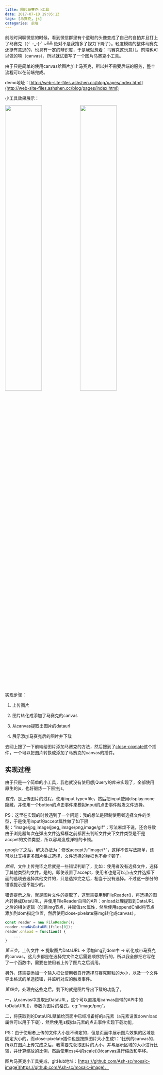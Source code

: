 ```yaml
---
title: 图片马赛克小工具
date: 2017-07-10 19:05:13
tags: [马赛克, js]
categories: 前端
---
```


前段时间聊微信的时候，看到微信群里有个童鞋的头像变成了自己的自拍并且打上了马赛克（(╯-_-)╯~╩╩  绝对不是我撸多了视力下降了）。轻度模糊的整体马赛克还挺有意思的，也具有一定的辨识度，于是我就想着：马赛克这玩意儿，前端也可以做的嘛（canvas），所以就试着写了一个图片马赛克小工具。

由于只是简单的使用canvas给图片加上马赛克，所以并不需要后端的服务，整个流程可以在前端完成。

<!-- more -->

demo地址：[http://web-site-files.ashshen.cc/blog/pages/index.html](http://web-site-files.ashshen.cc/blog/pages/index.html)

小工具效果展示：

<img src="http://web-site-files.ashshen.cc/blog/origin-image.jpg" style="width:49%;display: inline-block;" /><img src="http://web-site-files.ashshen.cc/blog/download.png" style="width:49%;display: inline-block;" />

实现步骤：

1. 上传图片

2. 图片转化成添加了马赛克的canvas

3. 从canvas提取出图片的dataurl

4. 展示添加马赛克后的图片并下载

去网上搜了一下前端给图片添加马赛克的方法，然后搜到了[close-pixelate](https://github.com/desandro/close-pixelate)这个插件，一个可以把图片转换成添加了马赛克的canvas的插件。

## 实现过程

由于只是一个简单的小工具，我也就没有使用想jQuery的库来实现了，全部使用原生的js，也好锻炼一下原生js。

*首先*，是上传图片的过程，使用input type=file，然后把input使用display:none隐藏，并使用一个botton的点击事件来模拟input的点击事件触发文件选择。

PS：这里在实现的时候遇到了一个问题：我的想法是限制使用者选择文件的类型，于是使用input的accept属性做了如下限制：“image/jpg,image/jpeg,,image/png,image/gif”；写法麻烦不说，还会导致由于浏览器每次在弹出文件选择框之前都要去判断文件夹下文件类型是不是accpet的文件类型，所以容易造成弹框的卡顿。

google了之后，解决办法为：修改accept为“image/*”，这样不仅写法简单，还可以让支持更多图片格式选择，文件选择的弹框也不会卡顿了。

*然后*，文件上传完毕之后就是一些错误判断了，比如：使用者没有选择文件，选择了其他类型的文件。是的，即使设置了accept，使用者也是可以点击文件选择下面的选项去选择其他文件的，只是选择完之后，相当于没有选择。不过这一部分的错误提示是不能少的。

错误提示之后，就是图片文件的提取了，这里需要用到FileReader()，将选择的图片转换成DataURL，并使用FileReader自带的API：onload处理提取到DataURL之后的相关逻辑（创建img节点，并赋值src属性，然后使用appendChild将节点添加到dom指定位置，然后使用close-pixelate将img转化成canvas）。

``` js
const reader = new FileReader();
reader.readAsDataURL(files[0]);
reader.onload = function() {
    ...
}
```

*第三步*，上传文件 → 提取图片DataURL → 添加img到dom中 → 转化成带马赛克的canvas，这几步都是在选择完文件之后需要顺序执行的，所以我全部把它写在了一个函数中，需要在使用者上传了图片之后调用。

另外，还需要添加一个输入框让使用者自行选择马赛克颗粒的大小，以及一个文件导出格式的单选按钮，并监听对应的触发事件。

*第四步*，处理完这些之后，剩下的就是图片导出下载的功能了。

  一，从canvas中提取出DataURL，这个可以直接用canvas自带的API中的toDataURL()，参数为图片的格式，eg:”image/png”。

  二，将获取到的DataURL赋值给页面中已经准备好的a元素（a元素设置download属性可以用于下载），然后使用js模拟a元素的点击事件实现下载功能。

PS：由于使用者上传的文件大小是不确定的，但是页面中展示图片效果的区域是固定大小的，而close-pixelate插件也是按照图片大小生成1：1比例的canvas的，所以在图片上传完成之后，我需要先获取图片的大小，并与展示区域的大小进行比较，并计算缩放的比例，然后使用css中的scale()对canvas进行缩放和平移。

图片马赛克小工具完成，gitHub地址：[https://github.com/Ash-sc/mosaic-image](https://github.com/Ash-sc/mosaic-image)。
